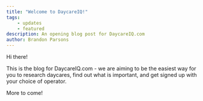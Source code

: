```yaml
---
title: "Welcome to DaycareIQ!"
tags:
    - updates
    - featured
description: An opening blog post for DaycareIQ.com
author: Brandon Parsons
---
```


Hi there!

This is the blog for DaycareIQ.com - we are aiming to be the easiest way for you to research daycares, find out what is important, and get signed up with your choice of operator.

More to come!

